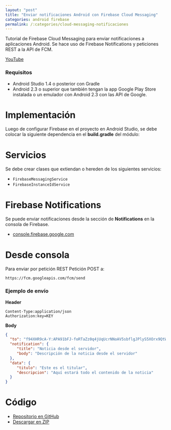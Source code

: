 ```yaml
---
layout: "post"
title: "Enviar notificaciones Android con Firebase Cloud Messaging"
categories: android firebase
permalink: /:categories/cloud-messaging-notificaciones
---
```


Tutorial de Firebase Cloud Messaging para enviar notificaciones a aplicaciones Android. Se hace uso de Firebase Notifications y peticiones REST a la API de FCM.

[YouTube](https://www.youtube.com/watch?v=KTQ4d3ZUS8g)

### Requisitos

* Android Studio 1.4 o posterior con Gradle
* Android 2.3 o superior que también tengan la app Google Play Store instalada o un emulador con Android 2.3 con las API de Google.

# Implementación
Luego de configurar Firebase en el proyecto en Android Studio, se debe colocar la siguiente dependencia en el **build.gradle** del módulo:

# Servicios
Se debe crear clases que extiendan o hereden de los siguientes servicios:

* `FirebaseMessagingService`
* `FirebaseInstanceIdService`

# Firebase Notifications

Se puede enviar notificaciones desde la sección de **Notifications** en la consola de Firebase.

* [console.firebase.google.com](https://console.firebase.google.com/) 

# Desde consola
Para enviar por petición REST Petición POST a:

```
https://fcm.googleapis.com/fcm/send
```

### Ejemplo de envío

**Header**

```
Content-Type:application/json
Authorization:key=KEY
```

**Body**

```json
{
  "to": "f94XHR9cA-Y:APA91bFJ-foRTaZz0q4jUqUcrNNoAV5sbflgJPlyS5XOrx9QtWWlPdzQfhAhLMgL5_kAVxBUcbfboyErEZ4vMVPKVpzsHfp0yAOJGHlyRMURbOLJrj1da1PC8kuHtdi8lMvnpVE6eVS2",
  "notification": {
     "title": "Noticia desde el servidor",
     "body": "Descripción de la noticia desde el servidor"
  },
  "data": {
     "titulo": "Este es el titular",
     "descripcion": "Aquí estará todo el contenido de la noticia"
  }
}
```

# Código
*  [Repositorio en GitHub](https://github.com/adanieldev/EjemploFCM) 
*  [Descargar en ZIP](https://github.com/adanieldev/EjemploFCM/archive/master.zip) 
